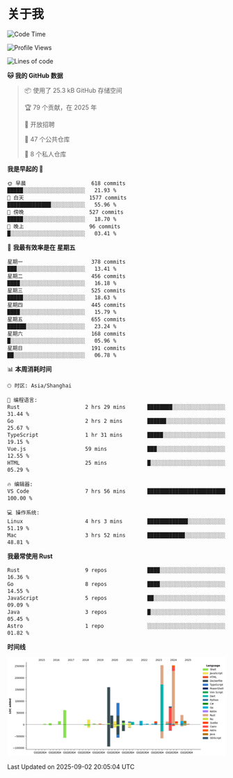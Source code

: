 # 关于我

<!--START_SECTION:waka-->
![Code Time](http://img.shields.io/badge/Code%20Time-4%2C083%20hrs%2050%20mins-blue)

![Profile Views](http://img.shields.io/badge/%E4%B8%AA%E4%BA%BA%E8%B5%84%E6%96%99%E8%A7%82%E7%9C%8B%E6%AC%A1%E6%95%B0-0-blue)

![Lines of code](https://img.shields.io/badge/%E4%BB%8E%E3%80%8CHello%20World%E3%80%8D%E8%B5%B7%E6%88%91%E5%B7%B2%E7%BB%8F%E5%86%99%E4%BA%86-1.2%20million%20%E8%A1%8C%E4%BB%A3%E7%A0%81-blue)

**🐱 我的 GitHub 数据** 

> 📦  使用了 25.3 kB GitHub 存储空间 
 > 
> 🏆 79 个贡献，在 2025 年
 > 
> 💼 开放招聘
 > 
> 📜 47 个公共仓库 
 > 
> 🔑 8 个私人仓库 
 > 
**我是早起的 🐤** 

```text
🌞 早晨                     618 commits         █████░░░░░░░░░░░░░░░░░░░░   21.93 % 
🌆 白天                     1577 commits        ██████████████░░░░░░░░░░░   55.96 % 
🌃 傍晚                     527 commits         █████░░░░░░░░░░░░░░░░░░░░   18.70 % 
🌙 晚上                     96 commits          █░░░░░░░░░░░░░░░░░░░░░░░░   03.41 % 
```
📅 **我最有效率是在 星期五** 

```text
星期一                      378 commits         ███░░░░░░░░░░░░░░░░░░░░░░   13.41 % 
星期二                      456 commits         ████░░░░░░░░░░░░░░░░░░░░░   16.18 % 
星期三                      525 commits         █████░░░░░░░░░░░░░░░░░░░░   18.63 % 
星期四                      445 commits         ████░░░░░░░░░░░░░░░░░░░░░   15.79 % 
星期五                      655 commits         ██████░░░░░░░░░░░░░░░░░░░   23.24 % 
星期六                      168 commits         █░░░░░░░░░░░░░░░░░░░░░░░░   05.96 % 
星期日                      191 commits         ██░░░░░░░░░░░░░░░░░░░░░░░   06.78 % 
```


📊 **本周消耗时间** 

```text
🕑︎ 时区: Asia/Shanghai

💬 编程语言: 
Rust                     2 hrs 29 mins       ████████░░░░░░░░░░░░░░░░░   31.44 % 
Go                       2 hrs 2 mins        ██████░░░░░░░░░░░░░░░░░░░   25.67 % 
TypeScript               1 hr 31 mins        █████░░░░░░░░░░░░░░░░░░░░   19.15 % 
Vue.js                   59 mins             ███░░░░░░░░░░░░░░░░░░░░░░   12.55 % 
HTML                     25 mins             █░░░░░░░░░░░░░░░░░░░░░░░░   05.29 % 

🔥 编辑器: 
VS Code                  7 hrs 56 mins       █████████████████████████   100.00 % 

💻 操作系统: 
Linux                    4 hrs 3 mins        █████████████░░░░░░░░░░░░   51.19 % 
Mac                      3 hrs 52 mins       ████████████░░░░░░░░░░░░░   48.81 % 
```

**我最常使用 Rust** 

```text
Rust                     9 repos             ████░░░░░░░░░░░░░░░░░░░░░   16.36 % 
Go                       8 repos             ████░░░░░░░░░░░░░░░░░░░░░   14.55 % 
JavaScript               5 repos             ██░░░░░░░░░░░░░░░░░░░░░░░   09.09 % 
Java                     3 repos             █░░░░░░░░░░░░░░░░░░░░░░░░   05.45 % 
Astro                    1 repo              ░░░░░░░░░░░░░░░░░░░░░░░░░   01.82 % 
```



**时间线**

![Lines of Code chart](https://raw.githubusercontent.com/catusax/catusax/master/assets/bar_graph.png)


 Last Updated on 2025-09-02 20:05:04 UTC
<!--END_SECTION:waka-->
